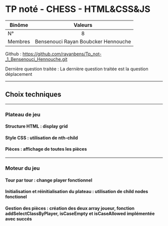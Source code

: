 # TP noté - CHESS - HTML&CSS&JS

| Binôme |               Valeurs               |
|-------|:-----------------------------------:|
| N°   |                  8                  |
| Membres | Bensenouci Rayan Boubcker Hennouche |

Github : https://github.com/rayanbens/Tp_not-_1_Bensenouci_Hennouche.git

Dernière question traitée : La dernière question traitée est la question déplacement

----

## Choix techniques

----

### Plateau de jeu 

#### Structure HTML : display grid

#### Style CSS : utilisation de nth-child

#### Pièces : affichage de toutes les pièces

----

### Moteur du jeu

#### Tour par tour : change player fonctionnel

#### Initialisation et réinitialisation du plateau : utilisation de child nodes fonctionel

#### Gestion des pièces : création des deux array joueur, fonction addSelectClassByPlayer, isCaseEmpty et isCaseAllowed implémentée avec succés


